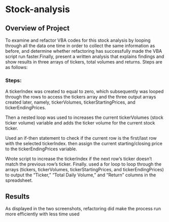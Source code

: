 # Stock-analysis

## Overview of Project
To examine and refactor VBA codes for this stock analysis by looping through all the data one time in order to collect the same information as before, and determine whether refactoring has successfully made the VBA script run faster.Finally, present a written analysis that explains findings and show results in three arrays of tickers, total volumes and returns. Steps are as follows:

### Steps:

A tickerIndex was created to equal to zero, which subsequently was looped through the rows to access the tickers array and the three output arrays created later, namely, tickerVolumes, tickerStartingPrices, and tickerEndingPrices. 

Then a nested loop was used to increases the current tickerVolumes (stock ticker volume) variable and adds the ticker volume for the current stock ticker.

Used an if-then statement to check if the current row is the first/last row with the selected tickerIndex. then assign the current starting/closing price to the tickerEndingPrices variable.

Wrote script to increase the tickerIndex if the next row’s ticker doesn’t match the previous row’s ticker. Finally. used a for loop to loop through the arrays (tickers, tickerVolumes, tickerStartingPrices, and tickerEndingPrices) to output the “Ticker,” “Total Daily Volume,” and “Return” columns in the spreadsheet.

## Results
As displayed in the two screenshots, refactoring did make the process run more efficiently with less time used


